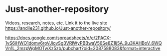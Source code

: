 # Just-another-repository
Videos, research, notes, etc.
Link it to the live site https://andile231.github.io/Just-another-repository/




https://docs.google.com/spreadsheets/d/e/2PACX-1vS6iHWO1domv6roVJiovSg3VRlWyPBBwaV56Se8Z1Ij5A_9u3KAHBoV_6WQVn1L_2mzpWgMOTwXz5zb/pubchart?oid=2087588083&format=interactive
